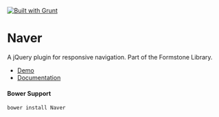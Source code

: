 <a href="http://gruntjs.com" target="_blank"><img src="https://cdn.gruntjs.com/builtwith.png" alt="Built with Grunt"></a> 
# Naver 

A jQuery plugin for responsive navigation. Part of the Formstone Library. 

- [Demo](http://www.benplum.com/components/Naver/demo/index.html) 
- [Documentation](http://www.benplum.com/formstone/naver/) 

#### Bower Support 
`bower install Naver`